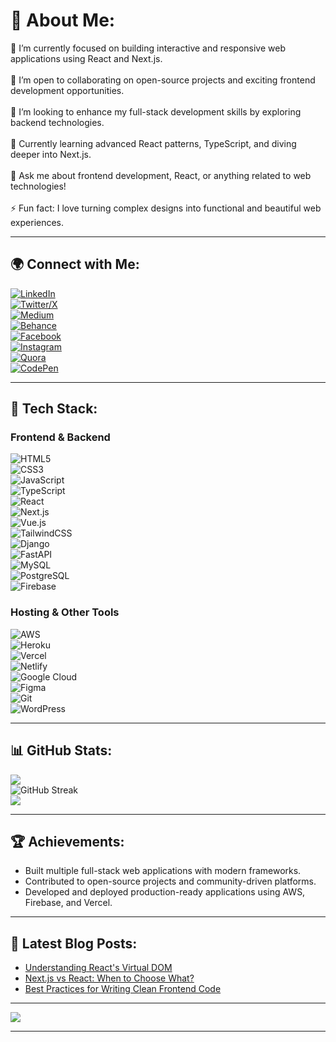 # 💫 About Me:
🔭 I’m currently focused on building interactive and responsive web applications using React and Next.js.<br>  
👯 I’m open to collaborating on open-source projects and exciting frontend development opportunities.<br>  
🤝 I’m looking to enhance my full-stack development skills by exploring backend technologies.<br>  
🌱 Currently learning advanced React patterns, TypeScript, and diving deeper into Next.js.<br>  
💬 Ask me about frontend development, React, or anything related to web technologies!<br>  
⚡ Fun fact: I love turning complex designs into functional and beautiful web experiences.<br>  

---

## 🌍 Connect with Me:
[![LinkedIn](https://img.shields.io/badge/LinkedIn-%230077B5.svg?logo=linkedin&logoColor=white)](https://linkedin.com/in/fotso-eddy)  
[![Twitter/X](https://img.shields.io/badge/X-black.svg?logo=X&logoColor=white)](https://x.com/fotsoeddy)  
[![Medium](https://img.shields.io/badge/Medium-12100E?logo=medium&logoColor=white)](https://medium.com/@fotsotachulaeddysteve)  
[![Behance](https://img.shields.io/badge/Behance-1769ff?logo=behance&logoColor=white)](https://behance.net/computerwizard2)  
[![Facebook](https://img.shields.io/badge/Facebook-%231877F2.svg?logo=Facebook&logoColor=white)](https://facebook.com/max.senderman.35)  
[![Instagram](https://img.shields.io/badge/Instagram-%23E4405F.svg?logo=Instagram&logoColor=white)](https://instagram.com/max.senderman)  
[![Quora](https://img.shields.io/badge/Quora-%23B92B27.svg?logo=Quora&logoColor=white)](https://quora.com/profile/Fotsotachula-Eddysteve)  
[![CodePen](https://img.shields.io/badge/CodePen-000000?logo=codepen&logoColor=white)](https://codepen.io/fotso-eddy-steve)  

---

## 🚀 Tech Stack:

### **Frontend & Backend**
![HTML5](https://img.shields.io/badge/html5-%23E34F26.svg?style=for-the-badge&logo=html5&logoColor=white)  
![CSS3](https://img.shields.io/badge/css3-%231572B6.svg?style=for-the-badge&logo=css3&logoColor=white)  
![JavaScript](https://img.shields.io/badge/javascript-%23323330.svg?style=for-the-badge&logo=javascript&logoColor=%23F7DF1E)  
![TypeScript](https://img.shields.io/badge/typescript-%23007ACC.svg?style=for-the-badge&logo=typescript&logoColor=white)  
![React](https://img.shields.io/badge/react-%2320232a.svg?style=for-the-badge&logo=react&logoColor=%2361DAFB)  
![Next.js](https://img.shields.io/badge/Next.js-%23000000.svg?style=for-the-badge&logo=next.js&logoColor=white)  
![Vue.js](https://img.shields.io/badge/vue.js-%2335495e.svg?style=for-the-badge&logo=vuedotjs&logoColor=%234FC08D)  
![TailwindCSS](https://img.shields.io/badge/tailwindcss-%2338B2AC.svg?style=for-the-badge&logo=tailwind-css&logoColor=white)  
![Django](https://img.shields.io/badge/django-%23092E20.svg?style=for-the-badge&logo=django&logoColor=white)  
![FastAPI](https://img.shields.io/badge/FastAPI-005571?style=for-the-badge&logo=fastapi)  
![MySQL](https://img.shields.io/badge/mysql-4479A1.svg?style=for-the-badge&logo=mysql&logoColor=white)  
![PostgreSQL](https://img.shields.io/badge/PostgreSQL-%23316192.svg?style=for-the-badge&logo=postgresql&logoColor=white)  
![Firebase](https://img.shields.io/badge/firebase-%23039BE5.svg?style=for-the-badge&logo=firebase)  

### **Hosting & Other Tools**
![AWS](https://img.shields.io/badge/AWS-%23FF9900.svg?style=for-the-badge&logo=amazon-aws&logoColor=white)  
![Heroku](https://img.shields.io/badge/heroku-%23430098.svg?style=for-the-badge&logo=heroku&logoColor=white)  
![Vercel](https://img.shields.io/badge/vercel-%23000000.svg?style=for-the-badge&logo=vercel&logoColor=white)  
![Netlify](https://img.shields.io/badge/netlify-%23000000.svg?style=for-the-badge&logo=netlify&logoColor=#00C7B7)  
![Google Cloud](https://img.shields.io/badge/GoogleCloud-%234285F4.svg?style=for-the-badge&logo=google-cloud&logoColor=white)  
![Figma](https://img.shields.io/badge/figma-%23F24E1E.svg?style=for-the-badge&logo=figma&logoColor=white)  
![Git](https://img.shields.io/badge/git-%23F05033.svg?style=for-the-badge&logo=git&logoColor=white)  
![WordPress](https://img.shields.io/badge/WordPress-%23117AC9.svg?style=for-the-badge&logo=WordPress&logoColor=white)  

---

## 📊 GitHub Stats:
![](https://github-readme-stats.vercel.app/api?username=fotsoeddy&theme=dark&hide_border=false&include_all_commits=true&count_private=true)  
![GitHub Streak](https://streak-stats.demolab.com/?user=fotsoeddy&theme=dark&hide_border=false)  
![](https://github-readme-stats.vercel.app/api/top-langs/?username=fotsoeddy&theme=dark&hide_border=false&include_all_commits=true&count_private=true&layout=compact)  

---

## 🏆 Achievements:
- Built multiple full-stack web applications with modern frameworks.  
- Contributed to open-source projects and community-driven platforms.  
- Developed and deployed production-ready applications using AWS, Firebase, and Vercel.  

---

## 📖 Latest Blog Posts:
- [Understanding React's Virtual DOM](https://medium.com/@fotsotachulaeddysteve)  
- [Next.js vs React: When to Choose What?](https://medium.com/@fotsotachulaeddysteve)  
- [Best Practices for Writing Clean Frontend Code](https://medium.com/@fotsotachulaeddysteve)  

---

[![](https://visitcount.itsvg.in/api?id=fotsoeddy&label=Profile%20Views&icon=6&pretty=false)](https://visitcount.itsvg.in)

---

<!-- Proudly created with GPRM ( https://gprm.itsvg.in ) -->
